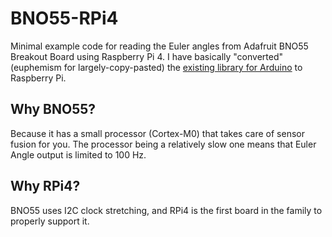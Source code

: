 # BNO55-RPi4
Minimal example code for reading the Euler angles from Adafruit BNO55 Breakout Board using Raspberry Pi 4.
I have basically "converted" (euphemism for largely-copy-pasted) the [existing library for Arduino](https://github.com/adafruit/Adafruit_BNO055) to Raspberry Pi.  
## Why BNO55? 
Because it has a small processor (Cortex-M0) that takes care of sensor fusion for you. The processor being a relatively slow one 
means that Euler Angle output is limited to 100 Hz.  
## Why RPi4? 
BNO55 uses I2C clock stretching, and RPi4 is the first board in the family to properly support it. 
